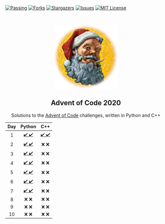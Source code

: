 <!--
*** Thanks for checking out the Best-README-Template. If you have a suggestion
*** that would make this better, please fork the repo and create a pull request
*** or simply open an issue with the tag "enhancement".
*** Thanks again! Now go create something AMAZING! :D
-->



<!-- PROJECT SHIELDS -->
<!--
*** I'm using markdown "reference style" links for readability.
*** Reference links are enclosed in brackets [ ] instead of parentheses ( ).
*** See the bottom of this document for the declaration of the reference variables
*** for contributors-url, forks-url, etc. This is an optional, concise syntax you may use.
*** https://www.markdownguide.org/basic-syntax/#reference-style-links
-->
[![Passing][build-shield]][build-url]
[![Forks][forks-shield]][forks-url]
[![Stargazers][stars-shield]][stars-url]
[![Issues][issues-shield]][issues-url]
[![MIT License][license-shield]][license-url]


<!-- PROJECT LOGO -->
<br />
<p align="center">
  <a href="https://github.com/rfrazier716/aoc_2020">
    <img src="images/hogfather.png" alt="Logo" width="200" height="200">
  </a>

  <h2 align="center">Advent of Code 2020</h2>

  <p align="center">
    Solutions to the <a href="https://adventofcode.com">Advent of Code</a> challenges, written in Python and C++
    
  </p>
</p>


Day | Python    | C++   | 
:--:|:---------:|:-----:|
1   | [:heavy_check_mark: :heavy_check_mark:][py-day1-url] | [:heavy_check_mark: :heavy_check_mark:][cpp-day1-url] |
2   | [:heavy_check_mark: :heavy_check_mark:][py-day2-url]  | :x: :x:  |
3   | [:heavy_check_mark: :heavy_check_mark:][py-day3-url]   | :x: :x:  |
4   | [:heavy_check_mark: :heavy_check_mark:][py-day4-url]  | :x: :x:  |
5   | [:heavy_check_mark: :heavy_check_mark:][py-day5-url]  | :x: :x:  |
6   |  [:heavy_check_mark: :heavy_check_mark:][py-day6-url] | :x: :x:  |
7   | [:heavy_check_mark: :heavy_check_mark:][py-day7-url]   | :x: :x:  |
8   | :x: :x:  | :x: :x:  |
9   | :x: :x:  | :x: :x:  |
10   | :x: :x:  | :x: :x:  |

<!-- Links to Solution Days -->
[py-day1-url]: py/aoc2020/day1.py
[py-day2-url]: py/aoc2020/day2.py
[py-day3-url]: py/aoc2020/day3.py
[py-day4-url]: py/aoc2020/day4.py
[py-day5-url]: py/aoc2020/day5.py
[py-day6-url]: py/aoc2020/day6.py
[py-day7-url]: py/aoc2020/day7.py

[cpp-day1-url]: cpp/src/day1.cpp

<!-- PROJECT SHIELD Links -->
[build-shield]: https://circleci.com/gh/rfrazier716/aoc_2020.svg?style=shield
[build-url]: https://app.circleci.com/pipelines/github/rfrazier716/aoc_2020
[contributors-shield]: https://img.shields.io/github/contributors/rfrazier716/aoc_2020.svg
[contributors-url]: https://github.com/rfrazier716/aoc_2020/graphs/contributors
[forks-shield]: https://img.shields.io/github/forks/rfrazier716/aoc_2020.svg
[forks-url]: https://github.com/rfrazier716/aoc_2020/network/members
[stars-shield]: https://img.shields.io/github/stars/rfrazier716/aoc_2020.svg
[stars-url]: https://github.com/rfrazier716/aoc_2020/stargazers
[issues-shield]: https://img.shields.io/github/issues/rfrazier716/aoc_2020.svg
[issues-url]: https://github.com/rfrazier716/aoc_2020/issues
[license-shield]: https://img.shields.io/github/license/rfrazier716/aoc_2020.svg
[license-url]: https://github.com/rfrazier716/aoc_2020/blob/master/LICENSE.txt
